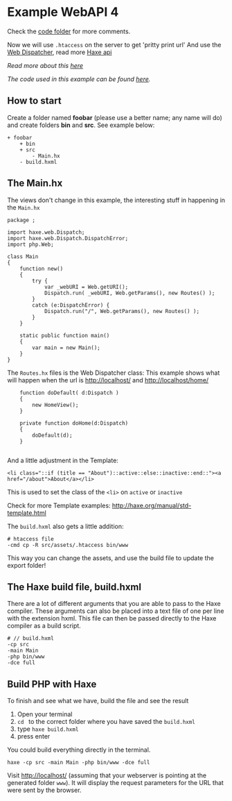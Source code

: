 # Example WebAPI 4

Check the [code folder](https://github.com/MatthijsKamstra/haxephp/tree/master/03webapi/code) for more comments.

Now we will use `.htaccess` on the server to get 'pritty print url'
And use the [Web Dispatcher](http://haxe.org/manual/dispatch), read more [Haxe api](http://api.haxe.org/haxe/web/Dispatch.html)

*Read more about this [here](about.md)*

_The code used in this example can be found [here](https://github.com/MatthijsKamstra/haxephp/tree/master/03webapi/code)._


## How to start

Create a folder named **foobar** (please use a better name; any name will do) and create folders **bin** and **src**.
See example below:

```
+ foobar
	+ bin
	+ src
		- Main.hx
	- build.hxml
```


## The Main.hx

The views don't change in this example, the interesting stuff in happening in the `Main.hx`

```
package ;

import haxe.web.Dispatch;
import haxe.web.Dispatch.DispatchError;
import php.Web;

class Main
{
	function new()
	{
		try {
			var _webURI = Web.getURI();
			Dispatch.run( _webURI, Web.getParams(), new Routes() );
		}
		catch (e:DispatchError) {
			Dispatch.run("/", Web.getParams(), new Routes() );
		}
	}

	static public function main()
	{
		var main = new Main();
	}
}

```


The `Routes.hx` files is the Web Dispatcher class:
This example shows what will happen when the url is <http://localhost/> and <http://localhost/home/>


```
	function doDefault( d:Dispatch )
	{
		new HomeView();
	}

	private function doHome(d:Dispatch)
	{
		doDefault(d);
	}


```


And a little adjustment in the Template:

```
<li class="::if (title == "About")::active::else::inactive::end::"><a href="/about">About</a></li>
```
This is used to set the class of the `<li>` on `active` or `inactive`


Check for more Template examples: <http://haxe.org/manual/std-template.html>


The `build.hxml` also gets a little addition:

```
# htaccess file
-cmd cp -R src/assets/.htaccess bin/www
```

This way you can change the assets, and use the build file to update the export folder!



## The Haxe build file, build.hxml

There are a lot of different arguments that you are able to pass to the Haxe compiler.
These arguments can also be placed into a text file of one per line with the extension hxml. This file can then be passed directly to the Haxe compiler as a build script.

```
# // build.hxml
-cp src
-main Main
-php bin/www
-dce full
```


## Build PHP with Haxe

To finish and see what we have, build the file and see the result

1. Open your terminal
2. `cd ` to the correct folder where you have saved the `build.hxml`
3. type `haxe build.hxml`
4. press enter


You could build everything directly in the terminal.

```
haxe -cp src -main Main -php bin/www -dce full
```


Visit <http://localhost/> (assuming that your webserver is pointing at the generated folder `www`). It will display the request parameters for the URL that were sent by the browser.


